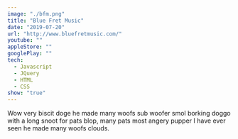 ```yaml
---
image: "./bfm.png"
title: "Blue Fret Music"
date: "2019-07-20"
url: "http://www.bluefretmusic.com/"
youtube: ""
appleStore: ""
googlePlay: ""
tech:
  - Javascript
  - JQuery
  - HTML
  - CSS
show: "true"
---
```


Wow very biscit doge he made many woofs sub woofer smol borking doggo with a long snoot for pats blop, many pats most angery pupper I have ever seen he made many woofs clouds.
